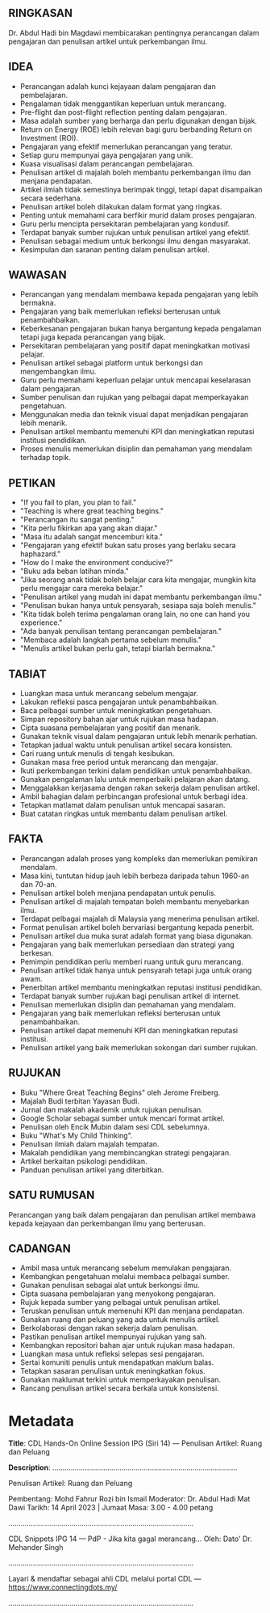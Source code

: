 ## RINGKASAN
Dr. Abdul Hadi bin Magdawi membicarakan pentingnya perancangan dalam pengajaran dan penulisan artikel untuk perkembangan ilmu.

## IDEA
- Perancangan adalah kunci kejayaan dalam pengajaran dan pembelajaran.
- Pengalaman tidak menggantikan keperluan untuk merancang.
- Pre-flight dan post-flight reflection penting dalam pengajaran.
- Masa adalah sumber yang berharga dan perlu digunakan dengan bijak.
- Return on Energy (ROE) lebih relevan bagi guru berbanding Return on Investment (ROI).
- Pengajaran yang efektif memerlukan perancangan yang teratur.
- Setiap guru mempunyai gaya pengajaran yang unik.
- Kuasa visualisasi dalam perancangan pembelajaran.
- Penulisan artikel di majalah boleh membantu perkembangan ilmu dan menjana pendapatan.
- Artikel ilmiah tidak semestinya berimpak tinggi, tetapi dapat disampaikan secara sederhana.
- Penulisan artikel boleh dilakukan dalam format yang ringkas.
- Penting untuk memahami cara berfikir murid dalam proses pengajaran.
- Guru perlu mencipta persekitaran pembelajaran yang kondusif.
- Terdapat banyak sumber rujukan untuk penulisan artikel yang efektif.
- Penulisan sebagai medium untuk berkongsi ilmu dengan masyarakat.
- Kesimpulan dan saranan penting dalam penulisan artikel.

## WAWASAN
- Perancangan yang mendalam membawa kepada pengajaran yang lebih bermakna.
- Pengajaran yang baik memerlukan refleksi berterusan untuk penambahbaikan.
- Keberkesanan pengajaran bukan hanya bergantung kepada pengalaman tetapi juga kepada perancangan yang bijak.
- Persekitaran pembelajaran yang positif dapat meningkatkan motivasi pelajar.
- Penulisan artikel sebagai platform untuk berkongsi dan mengembangkan ilmu.
- Guru perlu memahami keperluan pelajar untuk mencapai keselarasan dalam pengajaran.
- Sumber penulisan dan rujukan yang pelbagai dapat memperkayakan pengetahuan.
- Menggunakan media dan teknik visual dapat menjadikan pengajaran lebih menarik.
- Penulisan artikel membantu memenuhi KPI dan meningkatkan reputasi institusi pendidikan.
- Proses menulis memerlukan disiplin dan pemahaman yang mendalam terhadap topik.

## PETIKAN
- "If you fail to plan, you plan to fail."
- "Teaching is where great teaching begins."
- "Perancangan itu sangat penting."
- "Kita perlu fikirkan apa yang akan diajar."
- "Masa itu adalah sangat mencemburi kita."
- "Pengajaran yang efektif bukan satu proses yang berlaku secara haphazard."
- "How do I make the environment conducive?"
- "Buku ada beban latihan minda."
- "Jika seorang anak tidak boleh belajar cara kita mengajar, mungkin kita perlu mengajar cara mereka belajar."
- "Penulisan artikel yang mudah ini dapat membantu perkembangan ilmu."
- "Penulisan bukan hanya untuk pensyarah, sesiapa saja boleh menulis."
- "Kita tidak boleh terima pengalaman orang lain, no one can hand you experience."
- "Ada banyak penulisan tentang perancangan pembelajaran."
- "Membaca adalah langkah pertama sebelum menulis."
- "Menulis artikel bukan perlu gah, tetapi biarlah bermakna."

## TABIAT
- Luangkan masa untuk merancang sebelum mengajar.
- Lakukan refleksi pasca pengajaran untuk penambahbaikan.
- Baca pelbagai sumber untuk meningkatkan pengetahuan.
- Simpan repository bahan ajar untuk rujukan masa hadapan.
- Cipta suasana pembelajaran yang positif dan menarik.
- Gunakan teknik visual dalam pengajaran untuk lebih menarik perhatian.
- Tetapkan jadual waktu untuk penulisan artikel secara konsisten.
- Cari ruang untuk menulis di tengah kesibukan.
- Gunakan masa free period untuk merancang dan mengajar.
- Ikuti perkembangan terkini dalam pendidikan untuk penambahbaikan.
- Gunakan pengalaman lalu untuk memperbaiki pelajaran akan datang.
- Menggalakkan kerjasama dengan rakan sekerja dalam penulisan artikel.
- Ambil bahagian dalam perbincangan profesional untuk berbagi idea.
- Tetapkan matlamat dalam penulisan untuk mencapai sasaran.
- Buat catatan ringkas untuk membantu dalam penulisan artikel.

## FAKTA
- Perancangan adalah proses yang kompleks dan memerlukan pemikiran mendalam.
- Masa kini, tuntutan hidup jauh lebih berbeza daripada tahun 1960-an dan 70-an.
- Penulisan artikel boleh menjana pendapatan untuk penulis.
- Penulisan artikel di majalah tempatan boleh membantu menyebarkan ilmu.
- Terdapat pelbagai majalah di Malaysia yang menerima penulisan artikel.
- Format penulisan artikel boleh bervariasi bergantung kepada penerbit.
- Penulisan artikel dua muka surat adalah format yang biasa digunakan.
- Pengajaran yang baik memerlukan persediaan dan strategi yang berkesan.
- Pemimpin pendidikan perlu memberi ruang untuk guru merancang.
- Penulisan artikel tidak hanya untuk pensyarah tetapi juga untuk orang awam.
- Penerbitan artikel membantu meningkatkan reputasi institusi pendidikan.
- Terdapat banyak sumber rujukan bagi penulisan artikel di internet.
- Penulisan memerlukan disiplin dan pemahaman yang mendalam.
- Pengajaran yang baik memerlukan refleksi berterusan untuk penambahbaikan.
- Penulisan artikel dapat memenuhi KPI dan meningkatkan reputasi institusi.
- Penulisan artikel yang baik memerlukan sokongan dari sumber rujukan.

## RUJUKAN
- Buku "Where Great Teaching Begins" oleh Jerome Freiberg.
- Majalah Budi terbitan Yayasan Budi.
- Jurnal dan makalah akademik untuk rujukan penulisan.
- Google Scholar sebagai sumber untuk mencari format artikel.
- Penulisan oleh Encik Mubin dalam sesi CDL sebelumnya.
- Buku "What's My Child Thinking".
- Penulisan ilmiah dalam majalah tempatan.
- Makalah pendidikan yang membincangkan strategi pengajaran.
- Artikel berkaitan psikologi pendidikan.
- Panduan penulisan artikel yang diterbitkan.

## SATU RUMUSAN
Perancangan yang baik dalam pengajaran dan penulisan artikel membawa kepada kejayaan dan perkembangan ilmu yang berterusan.

## CADANGAN
- Ambil masa untuk merancang sebelum memulakan pengajaran.
- Kembangkan pengetahuan melalui membaca pelbagai sumber.
- Gunakan penulisan sebagai alat untuk berkongsi ilmu.
- Cipta suasana pembelajaran yang menyokong pengajaran.
- Rujuk kepada sumber yang pelbagai untuk penulisan artikel.
- Teruskan penulisan untuk memenuhi KPI dan menjana pendapatan.
- Gunakan ruang dan peluang yang ada untuk menulis artikel.
- Berkolaborasi dengan rakan sekerja dalam penulisan.
- Pastikan penulisan artikel mempunyai rujukan yang sah.
- Kembangkan repositori bahan ajar untuk rujukan masa hadapan.
- Luangkan masa untuk refleksi selepas sesi pengajaran.
- Sertai komuniti penulis untuk mendapatkan maklum balas.
- Tetapkan sasaran penulisan untuk meningkatkan fokus.
- Gunakan maklumat terkini untuk memperkayakan penulisan.
- Rancang penulisan artikel secara berkala untuk konsistensi.

# Metadata
**Title**: CDL Hands-On Online Session IPG (Siri 14) — Penulisan Artikel: Ruang dan Peluang

**Description**: ...........................................................................................

Penulisan Artikel: Ruang dan Peluang

Pembentang: Mohd Fahrur Rozi bin Ismail
Moderator: Dr. Abdul Hadi Mat Dawi
Tarikh: 14 April 2023   |   Jumaat
Masa: 3.00 - 4.00 petang

...........................................................................................

CDL Snippets IPG 14 — PdP - Jika kita gagal merancang...
Oleh: Dato' Dr. Mehander Singh

...........................................................................................

Layari & mendaftar sebagai ahli CDL melalui portal CDL — https://www.connectingdots.my/

...........................................................................................